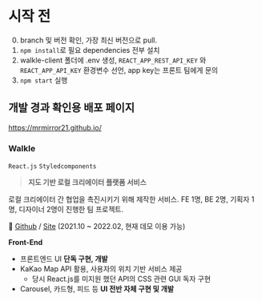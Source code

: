 # 시작 전
0. branch 및 버전 확인, 가장 최신 버전으로 pull.
1. `npm install`로 필요 dependencies 전부 설치
2. walkle-client 폴더에 .env 생성, `REACT_APP_REST_API_KEY` 와 `REACT_APP_API_KEY` 환경변수 선언, app key는 프론트 팀에게 문의
3. `npm start` 실행

## 개발 경과 확인용 배포 페이지
https://mrmirror21.github.io/

### Walkle

`React.js` `Styledcomponents`

> **지도 기반 로컬 크리에이터 플랫폼 서비스**
> 

로컬 크리에이터 간 협업을 촉진시키기 위해 제작한 서비스. FE 1명, BE 2명, 기획자 1명, 디자이너 2명이 진행한 팀 프로젝트.

📎 [Github](https://github.com/KHU-Return19/Walkle-Client) / [Site](https://mrmirror21.github.io/) (2021.10 ~ 2022.02, 현재 데모 이용 가능)

**Front-End**

- 프론트엔드 UI **단독 구현, 개발**
- KaKao Map API 활용, 사용자의 위치 기반 서비스 제공
    - 당시 React.js를 미지원 했던 API의 CSS 관련 GUI 독자 구현
- Carousel, 카드형, 피드 등 **UI 전반 자체 구현 및 개발**
